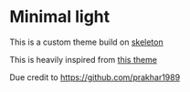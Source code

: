 # Minimal light

This is a custom theme build on [skeleton](https://getskeleton.com)

This is heavily inspired from [this theme](https://github.com/prakhar1989/hugo-blog/tree/master/themes/skeleton)

Due credit to https://github.com/prakhar1989